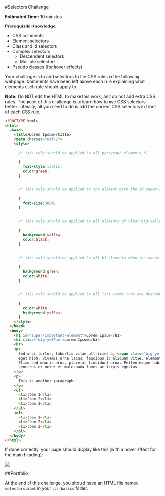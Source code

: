 #Selectors Challenge

**Estimated Time:** 10 minutes

**Prerequisite Knowledge:**

* CSS comments
* Element selectors
* Class and id selectors
* Complex selectors
  * Descendent selectors
  * Multiple selectors
* Pseudo classes (for hover effects)

Your challange is to add selectors to the CSS rules in the following webpage. Comments have been left above each rule explaining what elements each rule should apply to.

**Note:** Do NOT edit the HTML to make this work, and do not add extra CSS rules. The point of this challenge is to learn how to use CSS selectors better. Literally, all you need to do is add the correct CSS selectors in front of each CSS rule.

```html
<!DOCTYPE html>
<html>
  <head>
    <title>Lorem Ipsum</title>
    <meta charset="utf-8">
    <style>
    
      /* this rule should be applied to all paragraph elements */
      
      {
        font-style:italic;
        color:green;
      }
      
      
      /* this rule should be applied to the element with the id super-important-element */
      
      {
        font-size:300%;
      }
      
      
      /* this rule should be applied to all elements of class big-yellow and all list items */
      
      {
        background:yellow;
        color:black;
      }
      
      
      /* this rule should be applied to all h1 elements when the mouse is hovering over them */
      
      {
        background:green;
        color:white;
      }
      
      
      /* this rule should be applied to all list items that are descendents of ordered lists */
      
      {
        color:white;
        background:yellow;
      }
    </style>
  </head>
  <body>
    <h1 id="super-important-element">Lorem Ipsum</h1>
    <h2 class="big-yellow">Lorem Ipsum</h2> 
    <hr>
    <p>
      Sed orci tortor, lobortis vitae ultricies a, <span class="big-yellow">vivamus</span> euismod
      eget nibh. Vivamus urna lacus, faucibus id aliquam vitae, elementum dignissim lectus.
      Etiam sed mauris eros, placerat tincidunt urna. Pellentesque habitant morbi tristique
      senectus et netus et malesuada fames ac turpis egestas.
    </p>
    <p>
      This is another paragraph.
    </p>
    <ul>
      <li>Item 1</li>
      <li>Item 2</li>
      <li>Item 3</li>
    </ul>
    <ol>
      <li>Item 1</li>
      <li>Item 2</li>
      <li>Item 3</li>
    </ol>
  </body>
</html>
```

If done correctly, your page should display like this (with a hover effect for the main heading):

![](http://christensenacademy.org/modules/css-basics/challenges/selectors-challenge.png)

##Portfolio

At the end of this challenge, you should have an HTML file named `selectors.html` in your `css-basics` folder.
